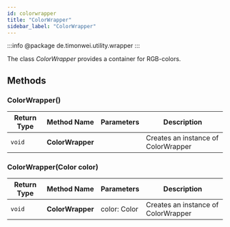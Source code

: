 ```yaml
---
id: colorwrapper
title: "ColorWrapper"
sidebar_label: "ColorWrapper"
---
```


:::info
@package de.timonwei.utility.wrapper
:::

The class *ColorWrapper* provides a container for RGB-colors.


## Methods

### ColorWrapper()
| Return Type   | Method Name   | Parameters  | Description    |
| ------------- | ------------- | ----------- | -------------- |
| `void`       | **ColorWrapper**      |             | Creates an instance of ColorWrapper |

### ColorWrapper(Color color)
| Return Type   | Method Name   | Parameters  | Description    |
| ------------- | ------------- | ----------- | -------------- |
| `void`       | **ColorWrapper**      |    color: Color         | Creates an instance of ColorWrapper |
